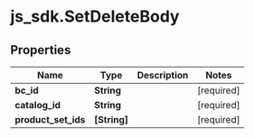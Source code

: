 # js_sdk.SetDeleteBody

## Properties
Name | Type | Description | Notes
------------ | ------------- | ------------- | -------------
**bc_id** | **String** |  | [required] 
**catalog_id** | **String** |  | [required] 
**product_set_ids** | **[String]** |  | [required] 
